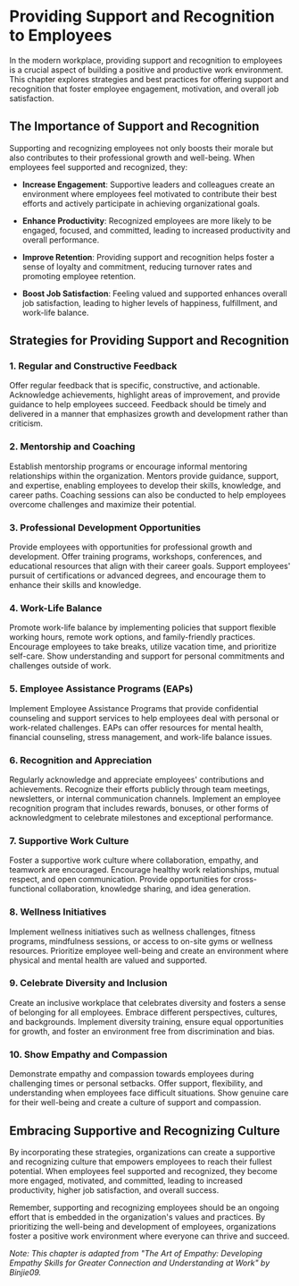 Providing Support and Recognition to Employees
=======================================================

In the modern workplace, providing support and recognition to employees is a crucial aspect of building a positive and productive work environment. This chapter explores strategies and best practices for offering support and recognition that foster employee engagement, motivation, and overall job satisfaction.

The Importance of Support and Recognition
-----------------------------------------

Supporting and recognizing employees not only boosts their morale but also contributes to their professional growth and well-being. When employees feel supported and recognized, they:

* **Increase Engagement**: Supportive leaders and colleagues create an environment where employees feel motivated to contribute their best efforts and actively participate in achieving organizational goals.

* **Enhance Productivity**: Recognized employees are more likely to be engaged, focused, and committed, leading to increased productivity and overall performance.

* **Improve Retention**: Providing support and recognition helps foster a sense of loyalty and commitment, reducing turnover rates and promoting employee retention.

* **Boost Job Satisfaction**: Feeling valued and supported enhances overall job satisfaction, leading to higher levels of happiness, fulfillment, and work-life balance.

Strategies for Providing Support and Recognition
------------------------------------------------

### 1. Regular and Constructive Feedback

Offer regular feedback that is specific, constructive, and actionable. Acknowledge achievements, highlight areas of improvement, and provide guidance to help employees succeed. Feedback should be timely and delivered in a manner that emphasizes growth and development rather than criticism.

### 2. Mentorship and Coaching

Establish mentorship programs or encourage informal mentoring relationships within the organization. Mentors provide guidance, support, and expertise, enabling employees to develop their skills, knowledge, and career paths. Coaching sessions can also be conducted to help employees overcome challenges and maximize their potential.

### 3. Professional Development Opportunities

Provide employees with opportunities for professional growth and development. Offer training programs, workshops, conferences, and educational resources that align with their career goals. Support employees' pursuit of certifications or advanced degrees, and encourage them to enhance their skills and knowledge.

### 4. Work-Life Balance

Promote work-life balance by implementing policies that support flexible working hours, remote work options, and family-friendly practices. Encourage employees to take breaks, utilize vacation time, and prioritize self-care. Show understanding and support for personal commitments and challenges outside of work.

### 5. Employee Assistance Programs (EAPs)

Implement Employee Assistance Programs that provide confidential counseling and support services to help employees deal with personal or work-related challenges. EAPs can offer resources for mental health, financial counseling, stress management, and work-life balance issues.

### 6. Recognition and Appreciation

Regularly acknowledge and appreciate employees' contributions and achievements. Recognize their efforts publicly through team meetings, newsletters, or internal communication channels. Implement an employee recognition program that includes rewards, bonuses, or other forms of acknowledgment to celebrate milestones and exceptional performance.

### 7. Supportive Work Culture

Foster a supportive work culture where collaboration, empathy, and teamwork are encouraged. Encourage healthy work relationships, mutual respect, and open communication. Provide opportunities for cross-functional collaboration, knowledge sharing, and idea generation.

### 8. Wellness Initiatives

Implement wellness initiatives such as wellness challenges, fitness programs, mindfulness sessions, or access to on-site gyms or wellness resources. Prioritize employee well-being and create an environment where physical and mental health are valued and supported.

### 9. Celebrate Diversity and Inclusion

Create an inclusive workplace that celebrates diversity and fosters a sense of belonging for all employees. Embrace different perspectives, cultures, and backgrounds. Implement diversity training, ensure equal opportunities for growth, and foster an environment free from discrimination and bias.

### 10. Show Empathy and Compassion

Demonstrate empathy and compassion towards employees during challenging times or personal setbacks. Offer support, flexibility, and understanding when employees face difficult situations. Show genuine care for their well-being and create a culture of support and compassion.

Embracing Supportive and Recognizing Culture
--------------------------------------------

By incorporating these strategies, organizations can create a supportive and recognizing culture that empowers employees to reach their fullest potential. When employees feel supported and recognized, they become more engaged, motivated, and committed, leading to increased productivity, higher job satisfaction, and overall success.

Remember, supporting and recognizing employees should be an ongoing effort that is embedded in the organization's values and practices. By prioritizing the well-being and development of employees, organizations foster a positive work environment where everyone can thrive and succeed.

*Note: This chapter is adapted from "The Art of Empathy: Developing Empathy Skills for Greater Connection and Understanding at Work" by Binjie09.*
